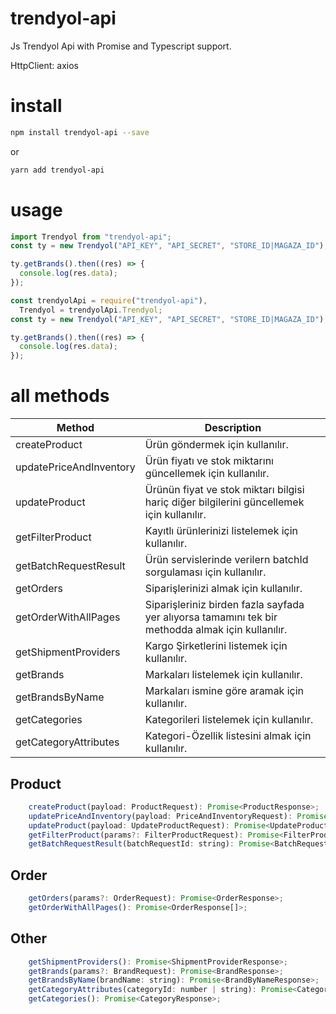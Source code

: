 # trendyol-api

Js Trendyol Api with Promise and Typescript support.

HttpClient: axios

# install

```bash
npm install trendyol-api --save
```

or

```bash
yarn add trendyol-api
```

# usage

```js
import Trendyol from "trendyol-api";
const ty = new Trendyol("API_KEY", "API_SECRET", "STORE_ID|MAGAZA_ID");

ty.getBrands().then((res) => {
  console.log(res.data);
});
```

```js
const trendyolApi = require("trendyol-api"),
  Trendyol = trendyolApi.Trendyol;
const ty = new Trendyol("API_KEY", "API_SECRET", "STORE_ID|MAGAZA_ID");

ty.getBrands().then((res) => {
  console.log(res.data);
});
```

# all methods

| Method                  | Description                                                                                       |
| ----------------------- | ------------------------------------------------------------------------------------------------- |
| createProduct           | Ürün göndermek için kullanılır.                                                                   |
| updatePriceAndInventory | Ürün fiyatı ve stok miktarını güncellemek için kullanılır.                                        |
| updateProduct           | Ürünün fiyat ve stok miktarı bilgisi hariç diğer bilgilerini güncellemek için kullanılır.         |
| getFilterProduct        | Kayıtlı ürünlerinizi listelemek için kullanılır.                                                  |
| getBatchRequestResult   | Ürün servislerinde verilern batchId sorgulaması için kullanılır.                                  |
| getOrders               | Siparişlerinizi almak için kullanılır.                                                            |
| getOrderWithAllPages    | Siparişleriniz birden fazla sayfada yer alıyorsa tamamını tek bir methodda almak için kullanılır. |
| getShipmentProviders    | Kargo Şirketlerini listemek için kullanılır.                                                      |
| getBrands               | Markaları listelemek için kullanılır.                                                             |
| getBrandsByName         | Markaları ismine göre aramak için kullanılır.                                                     |
| getCategories           | Kategorileri listelemek için kullanılır.                                                          |
| getCategoryAttributes   | Kategori-Özellik listesini almak için kullanılır.                                                 |

## Product

```js
    createProduct(payload: ProductRequest): Promise<ProductResponse>;
    updatePriceAndInventory(payload: PriceAndInventoryRequest): Promise<PriceAndInventoryResponse>;
    updateProduct(payload: UpdateProductRequest): Promise<UpdateProductResponse>;
    getFilterProduct(params?: FilterProductRequest): Promise<FilterProductResponse>;
    getBatchRequestResult(batchRequestId: string): Promise<BatchRequestResultResponse>;
```

## Order

```js
    getOrders(params?: OrderRequest): Promise<OrderResponse>;
    getOrderWithAllPages(): Promise<OrderResponse[]>;
```

## Other

```js
    getShipmentProviders(): Promise<ShipmentProviderResponse>;
    getBrands(params?: BrandRequest): Promise<BrandResponse>;
    getBrandsByName(brandName: string): Promise<BrandByNameResponse>;
    getCategoryAttributes(categoryId: number | string): Promise<CategoryAttributeResponse>;
    getCategories(): Promise<CategoryResponse>;
```
